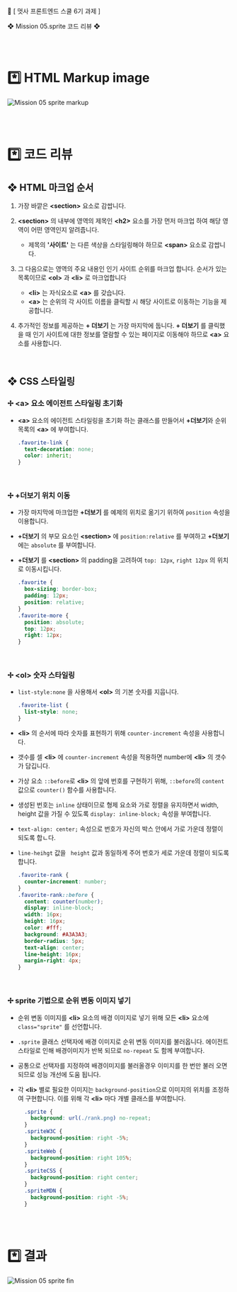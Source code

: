 🦁 [ 멋사 프론트엔드 스쿨 6기 과제 ]

❖ Mission 05.sprite 코드 리뷰 ❖

<br />
<br />

# *️⃣ HTML Markup image

![Mission 05 sprite markup](https://github.com/kimInDa/home-work/assets/105577805/ba80bc9c-6ce6-4f2a-840d-14bc6fb462ec)



<br />
<br />

# *️⃣ 코드 리뷰
## ❖ HTML 마크업 순서
1. 가장 바깥은 **&lt;section&gt;** 요소로 감쌉니다.
  
2. **&lt;section&gt;** 의 내부에 영역의 제목인 **&lt;h2&gt;** 요소를 가장 먼저 마크업 하여 해당 영역이 어떤 영역인지 알려줍니다. 
   * 제목의 **'사이트'** 는 다른 색상을 스타일링해야 하므로 **&lt;span&gt;** 요소로 감쌉니다.

3. 그 다음으로는 영역의 주요 내용인 인기 사이트 순위를 마크업 합니다. 순서가 있는 목록이므로 **&lt;ol&gt;** 과 **&lt;li&gt;** 로 마크업합니다
   
   * **&lt;li&gt;** 는 자식요소로 **&lt;a&gt;** 를 갖습니다.
   * **&lt;a&gt;** 는 순위의 각 사이트 이름을 클릭할 시 해당 사이트로 이동하는 기능을 제공합니다.

4. 추가적인 정보를 제공하는 **+ 더보기** 는 가장 마지막에 둡니다. **+ 더보기** 를 클릭했을 때 인기 사이트에 대한 정보를 열람할 수 있는 페이지로 이동해야 하므로 **&lt;a&gt;** 요소를 사용합니다.
   
  <br />

## ❖ CSS 스타일링
### ✢ **&lt;a&gt;** 요소 에이전트 스타일링 초기화
* **&lt;a&gt;** 요소의 에이전트 스타일링을 초기화 하는 클래스를 만들어서 **+더보기**와 순위 목록의 **&lt;a&gt;** 에 부여합니다.
 
  ```CSS
  .favorite-link {
    text-decoration: none;
    color: inherit;
  }
  ```
<br />

### ✢ **+더보기** 위치 이동
* 가장 마지막에 마크업한 **+더보기** 를 예제의 위치로 옮기기 위하여 ``position`` 속성을 이용합니다.
* **+더보기** 의 부모 요소인 **&lt;section&gt;** 에 ``position:relative`` 를 부여하고 **+더보기** 에는 ``absolute`` 를 부여합니다.  
* **+더보기** 를 **&lt;section&gt;** 의 padding을 고려하여 ``top: 12px``, ``right 12px`` 의 위치로 이동시킵니다.
  
  ```CSS
  .favorite {
    box-sizing: border-box;
    padding: 12px;
    position: relative;
  }
  .favorite-more {
    position: absolute;
    top: 12px;
    right: 12px;
  }
  ```
<br />


### ✢ **&lt;ol&gt;** 숫자 스타일링
* ``list-style:none`` 을 사용해서 **&lt;ol&gt;** 의 기본 숫자를 지웁니다.
  
  ```CSS
  .favorite-list {
    list-style: none;
  }
  ```

* **&lt;li&gt;** 의 순서에 따라 숫자를 표현하기 위해 ``counter-increment`` 속성을 사용합니다.
* 갯수를 셀 **&lt;li&gt;** 에 ``counter-increment`` 속성을 적용하면 number에 **&lt;li&gt;** 의 갯수가 담깁니다. 
* 가상 요소 ``::before``로  **&lt;li&gt;** 의 앞에 번호를 구현하기 위해, ``::before``의 ``content `` 값으로 ``counter()``  함수를 사용합니다.
* 생성된 번호는 ``inline`` 상태이므로 형제 요소와 가로 정렬을 유지하면서 width, height 값을 가질 수 있도록 ``display: inline-block;`` 속성을 부여합니다.
* ``text-align: center;`` 속성으로 번호가 자신의 박스 안에서 가로 가운데 정렬이 되도록 합ㄴ다.
* ``line-heihgt`` 값을 `` height`` 값과 동일하게 주어 번호가 세로 가운데 정렬이 되도록 합니다.
  
  ```CSS
  .favorite-rank {
    counter-increment: number;
  }
  .favorite-rank::before {
    content: counter(number);
    display: inline-block;
    width: 16px;
    height: 16px;
    color: #fff;
    background: #A3A3A3;
    border-radius: 5px;
    text-align: center;
    line-height: 16px;
    margin-right: 4px;
  }
  ```
  <br />

### ✢ sprite 기법으로 순위 변동 이미지 넣기

* 순위 변동 이미지를 **&lt;li&gt;** 요소의 배경 이미지로 넣기 위해 모든 **&lt;li&gt;** 요소에 ``class="sprite"`` 를 선언합니다.
  
* ``.sprite`` 클래스 선택자에 배경 이미지로 순위 변동 이미지를 불러옵니다. 에이전트 스타일로 인해 배경이미지가 반복 되므로 ``no-repeat`` 도 함께 부여합니다.
*  공통으로 선택자를 지정하여 배경이미지를 불러올경우 이미지를 한 번만 불러 오면 되므로 성능 개선에 도움 됩니다.
*  각 **&lt;li&gt;** 별로 필요한 이미지는 ``background-position``으로 이미지의 위치를 조정하여 구현합니다. 이를 위해 각 **&lt;li&gt;** 마다 개별 클래스를 부여합니다.
    ```CSS
      .sprite {
        background: url(./rank.png) no-repeat;
      }
      .spriteW3C {
        background-position: right -5%;
      }
      .spriteWeb {
        background-position: right 105%;
      }
      .spriteCSS {
        background-position: right center;
      }
      .spriteMDN {
        background-position: right -5%;
      }
    ```

<br />
<br />

# *️⃣ 결과
![Mission 05 sprite fin](https://github.com/kimInDa/home-work/assets/105577805/8cfd8f9f-8e53-49fd-9a81-914793836550)